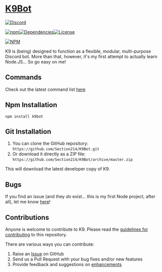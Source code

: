 # [K9Bot](https://section214.com/product/k9bot)
[![Discord](https://img.shields.io/badge/discord-join%20chat-738BD7.svg)](https://discord.gg/0qQ3R3Db6fX8Q9i5)

[![npm](https://img.shields.io/npm/v/k9bot.svg)](https://www.npmjs.com/package/k9bot)[![Dependencies](https://david-dm.org/section214/k9bot.svg)](https://david-dm.org/section214/k9bot)[![License](https://img.shields.io/badge/license-GPL--2.0%2B-red.svg)](https://github.com/Section214/K9Bot/blob/master/license.txt)

[![NPM](https://nodei.co/npm/k9bot.png?downloads=true&stars=true)](https://nodei.co/npm/k9bot/)

K9 is (being) designed to function as a flexible, modular, multi-purpose Discord bot. More than that, however, it's my first attempt to actually learn Node.JS... So go easy on me!

## Commands

Check out the latest command list [here](https://github.com/Section214/K9Bot/wiki/Commands)

## Npm Installation

`npm install k9bot`

## Git Installation

1. You can clone the GitHub repository: `https://github.com/Section214/K9Bot.git`
2. Or download it directly as a ZIP file: `https://github.com/Section214/K9Bot/archive/master.zip`

This will download the latest developer copy of K9.

## Bugs

If you find an issue (and they _do_ exist... this is my first Node project, after all), let me know [here](https://github.com/Section214/K9Bot/issues?state=open)!

## Contributions
Anyone is welcome to contribute to K9. Please read the [guidelines for contributing](https://github.com/Section214/K9Bot/blob/master/contributing.md) to this repository.

There are various ways you can contribute:

1. Raise an [Issue](https://github.com/Section214/K9Bot/issues) on GitHub
2. Send us a Pull Request with your bug fixes and/or new features
3. Provide feedback and suggestions on [enhancements](https://github.com/Section214/K9Bot/issues?direction=desc&labels=Enhancement&page=1&sort=created&state=open)
